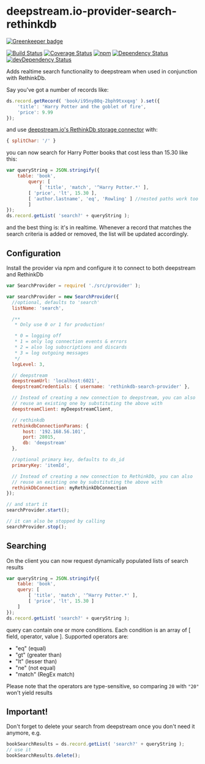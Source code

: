 # deepstream.io-provider-search-rethinkdb

[![Greenkeeper badge](https://badges.greenkeeper.io/deepstreamIO/deepstream.io-provider-search-rethinkdb.svg)](https://greenkeeper.io/)

[![Build Status](https://travis-ci.org/deepstreamIO/deepstream.io-provider-search-rethinkdb.svg?branch=master)](https://travis-ci.org/deepstreamIO/deepstream.io-provider-search-rethinkdb)
[![Coverage Status](https://coveralls.io/repos/github/deepstreamIO/deepstream.io-provider-search-rethinkdb/badge.svg?branch=master)](https://coveralls.io/github/deepstreamIO/deepstream.io-provider-search-rethinkdb?branch=master)
[![npm](https://img.shields.io/npm/v/deepstream.io-provider-search-rethinkdb.svg)](https://www.npmjs.com/package/deepstream.io-provider-search-rethinkdb)
[![Dependency Status](https://david-dm.org/deepstreamIO/deepstream.io-provider-search-rethinkdb.svg)](https://david-dm.org/deepstreamIO/deepstream.io-provider-search-rethinkdb)
[![devDependency Status](https://david-dm.org/deepstreamIO/deepstream.io-provider-search-rethinkdb/dev-status.svg)](https://david-dm.org/deepstreamIO/deepstream.io-provider-search-rethinkdb#info=devDependencies)


Adds realtime search functionality to deepstream when used in conjunction with RethinkDb.

Say you've got a number of records like:

```js
ds.record.getRecord( 'book/i95ny80q-2bph9txxqxg' ).set({
	'title': 'Harry Potter and the goblet of fire',
	'price': 9.99
});
```

and use [deepstream.io's RethinkDb storage connector](https://github.com/deepstreamIO/deepstream.io-storage-rethinkdb) with:

```js
{ splitChar: '/' }
```

you can now search for Harry Potter books that cost less than 15.30 like this:

```js
var queryString = JSON.stringify({
	table: 'book',
    	query: [
    		[ 'title', 'match', '^Harry Potter.*' ],
        [ 'price', 'lt', 15.30 ],
        [ 'author.lastname', 'eq', 'Rowling' ] //nested paths work too
    	]
});
ds.record.getList( 'search?' + queryString );
```

and the best thing is: it's in realtime. Whenever a record that matches the search criteria is added or removed, the list will be updated accordingly.


Configuration
--------------------------------
Install the provider via npm and configure it to connect to both deepstream and RethinkDb

```js
var SearchProvider = require( './src/provider' );

var searchProvider = new SearchProvider({
  //optional, defaults to 'search'
  listName: 'search',

  /**
   * Only use 0 or 1 for production!

   * 0 = logging off
   * 1 = only log connection events & errors
   * 2 = also log subscriptions and discards
   * 3 = log outgoing messages
   */
  logLevel: 3,

  // deepstream
  deepstreamUrl: 'localhost:6021',
  deepstreamCredentials: { username: 'rethinkdb-search-provider' },

  // Instead of creating a new connection to deepstream, you can also
  // reuse an existing one by substituting the above with
  deepstreamClient: myDeepstreamClient,

  // rethinkdb
  rethinkdbConnectionParams: {
      host: '192.168.56.101',
      port: 28015,
      db: 'deepstream'
  },

  //optional primary key, defaults to ds_id
  primaryKey: 'itemId',

  // Instead of creating a new connection to RethinkDb, you can also
  // reuse an existing one by substituting the above with
  rethinkDbConnection: myRethinkDbConnection
});

// and start it
searchProvider.start();

// it can also be stopped by calling
searchProvider.stop();
```

Searching
---------------------------------
On the client you can now request dynamically populated lists of search results


```js
var queryString = JSON.stringify({
	table: 'book',
    query: [
    	[ 'title', 'match', '^Harry Potter.*' ],
        [ 'price', 'lt', 15.30 ]
    ]
});
ds.record.getList( 'search?' + queryString );
```
query can contain one or more conditions. Each condition is an array of [ field, operator, value ]. Supported operators are:

 * "eq" (equal)
 * "gt" (greater than)
 * "lt" (lesser than)
 * "ne" (not equal)
 * "match" (RegEx match)

Please note that the operators are type-sensitive, so comparing `20` with `"20"` won't yield results

Important!
--------------------------------
Don't forget to delete your search from deepstream once you don't need it anymore, e.g.

```js
bookSearchResults = ds.record.getList( 'search?' + queryString );
// use it
bookSearchResults.delete();
```
